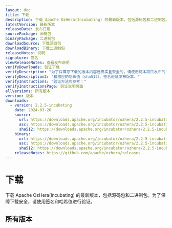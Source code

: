```yaml
---
layout: doc
title: 下载
description: 下载 Apache OzHera(Incubating) 的最新版本，包括源码包和二进制包。为了保障下载安全，请使用签名和哈希值进行验证。
latestVersion: 最新版本
releaseDate: 发布日期
sourcePackage: 源码包
binaryPackage: 二进制包
downloadSource: 下载源码包
downloadBinary: 下载二进制包
releaseNotes: 说明
signature: 签名
viewReleaseNotes: 查看发布说明
verifyDownloads: 验证下载
verifyDescription: "为了保障您下载的版本内容是真实且安全的，请使用随本项目发布的"
verifyDescription2: "和相应的哈希值（sha512）、签名验证发布版本。"
verifyInstructions: "验证方法可参考："
verifyInstructionsPage: 验证说明页面
allVersions: 所有版本
version: 版本
downloads:
  - version: 2.2.5-incubating
    date: 2024-03-26
    source:
      url: https://downloads.apache.org/incubator/ozhera/2.2.5-incubating/apache-ozhera-2.2.5-incubating-src.tar.gz
      asc: https://downloads.apache.org/incubator/ozhera/2.2.5-incubating/apache-ozhera-2.2.5-incubating-src.tar.gz.asc
      sha512: https://downloads.apache.org/incubator/ozhera/2.2.5-incubating/apache-ozhera-2.2.5-incubating-src.tar.gz.sha512
    binary:
      url: https://downloads.apache.org/incubator/ozhera/2.2.5-incubating/apache-ozhera-2.2.5-incubating-bin.tar.gz
      asc: https://downloads.apache.org/incubator/ozhera/2.2.5-incubating/apache-ozhera-2.2.5-incubating-bin.tar.gz.asc
      sha512: https://downloads.apache.org/incubator/ozhera/2.2.5-incubating/apache-ozhera-2.2.5-incubating-bin.tar.gz.sha512
    releaseNotes: https://github.com/apache/ozhera/releases
---
```


# 下载

下载 Apache OzHera(Incubating) 的最新版本，包括源码包和二进制包。为了保障下载安全，请使用签名和哈希值进行验证。

<DownloadPage />

## 所有版本

<VersionList /> 